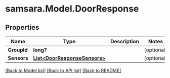# samsara.Model.DoorResponse
## Properties

Name | Type | Description | Notes
------------ | ------------- | ------------- | -------------
**GroupId** | **long?** |  | [optional] 
**Sensors** | [**List&lt;DoorResponseSensors&gt;**](DoorResponseSensors.md) |  | [optional] 

[[Back to Model list]](../README.md#documentation-for-models) [[Back to API list]](../README.md#documentation-for-api-endpoints) [[Back to README]](../README.md)

